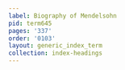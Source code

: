 ```yaml
---
label: Biography of Mendelsohn
pid: term645
pages: '337'
order: '0103'
layout: generic_index_term
collection: index-headings
---
```

